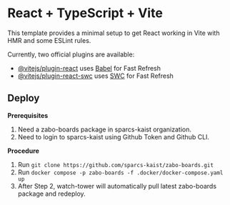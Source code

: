 # React + TypeScript + Vite

This template provides a minimal setup to get React working in Vite with HMR and some ESLint rules.

Currently, two official plugins are available:

- [@vitejs/plugin-react](https://github.com/vitejs/vite-plugin-react/blob/main/packages/plugin-react/README.md) uses [Babel](https://babeljs.io/) for Fast Refresh
- [@vitejs/plugin-react-swc](https://github.com/vitejs/vite-plugin-react-swc) uses [SWC](https://swc.rs/) for Fast Refresh

## Deploy
**Prerequisites**

1. Need a zabo-boards package in sparcs-kaist organization.
2. Need to login to sparcs-kaist using Github Token and Github CLI.

**Procedure**
1. Run `git clone https://github.com/sparcs-kaist/zabo-boards.git`
2. Run `docker compose -p zabo-boards -f .docker/docker-compose.yaml up`
3. After Step 2, watch-tower will automatically pull latest zabo-boards package and redeploy.
